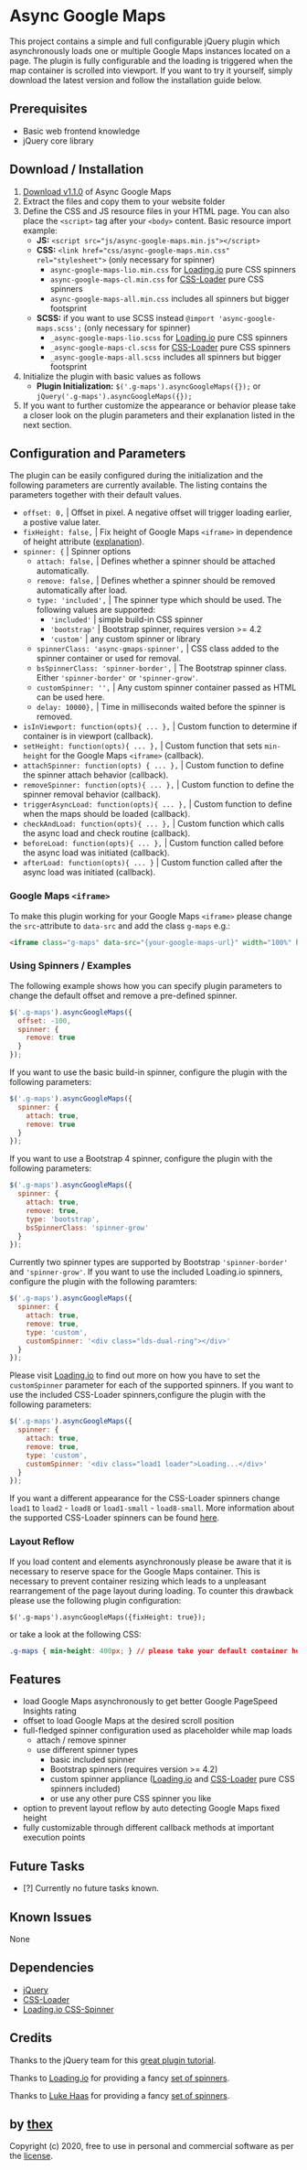 # Async Google Maps
This project contains a simple and full configurable jQuery plugin which asynchronously loads one or multiple Google Maps instances located on a page. The plugin is fully configurable and the loading is triggered when the map container is scrolled into viewport. If you want to try it yourself, simply download the latest version and follow the installation guide below. 

## Prerequisites
* Basic web frontend knowledge
* jQuery core library

## Download / Installation
1. [Download v1.1.0](https://github.com/thexmanxyz/Async-Google-Maps/archive/v1.1.0.zip) of Async Google Maps
2. Extract the files and copy them to your website folder
3. Define the CSS and JS resource files in your HTML page. You can also place the `<script>` tag after your `<body>` content. Basic resource import example:
   * **JS:** `<script src="js/async-google-maps.min.js"></script>`
   * **CSS:** `<link href="css/async-google-maps.min.css" rel="stylesheet">` (only necessary for spinner)
       * `async-google-maps-lio.min.css` for [Loading.io](https://loading.io/css/) pure CSS spinners
       * `async-google-maps-cl.min.css` for [CSS-Loader](https://projects.lukehaas.me/css-loaders/) pure CSS spinners
       * `async-google-maps-all.min.css` includes all spinners but bigger footsprint
   * **SCSS:** if you want to use SCSS instead `@import 'async-google-maps.scss';` (only necessary for spinner)
       * `_async-google-maps-lio.scss` for [Loading.io](https://loading.io/css/) pure CSS spinners
       * `_async-google-maps-cl.scss` for [CSS-Loader](https://projects.lukehaas.me/css-loaders/) pure CSS spinners
       * `_async-google-maps-all.scss` includes all spinners but bigger footsprint
4. Initialize the plugin with basic values as follows
   * **Plugin Initialization:** `$('.g-maps').asyncGoogleMaps({});` or `jQuery('.g-maps').asyncGoogleMaps({});`
5. If you want to further customize the appearance or behavior please take a closer look on the plugin parameters and their explanation listed in the next section.

## Configuration and Parameters
The plugin can be easily configured during the initialization and the following parameters are currently available. The listing contains the parameters together with their default values.

- `offset: 0,` | Offset in pixel. A negative offset will trigger loading earlier, a postive value later.
- `fixHeight: false,` | Fix height of Google Maps `<iframe>` in dependence of height attribute ([explanation](https://github.com/thexmanxyz/Async-Google-Maps#layout-reflow)).
- `spinner: {` | Spinner options
    - `attach: false,` | Defines whether a spinner should be attached automatically.
    - `remove: false,` | Defines whether a spinner should be removed automatically after load.
    - `type: 'included',` | The spinner type which should be used. The following values are supported:
        - `'included'` | simple build-in CSS spinner
        - `'bootstrap'` | Bootstrap spinner, requires version >= 4.2
        - `'custom'` | any custom spinner or library
    - `spinnerClass: 'async-gmaps-spinner',` | CSS class added to the spinner container or used for removal.
    - `bsSpinnerClass: 'spinner-border',` | The Bootstrap spinner class. Either `'spinner-border'` or `'spinner-grow'`.
    - `customSpinner: '',` | Any custom spinner container passed as HTML can be used here.
    - `delay: 10000},` | Time in milliseconds waited before the spinner is removed.
- `isInViewport: function(opts){ ... },` | Custom function to determine if container is in viewport (callback).
- `setHeight: function(opts){ ... },` | Custom function that sets `min-height` for the Google Maps `<iframe>` (callback).
- `attachSpinner: function(opts) { ... },` | Custom function to define the spinner attach behavior (callback).
- `removeSpinner: function(opts){ ... },` | Custom function to define the spinner removal behavior (callback).
- `triggerAsyncLoad: function(opts){ ... },` | Custom function to define when the maps should be loaded (callback).
- `checkAndLoad: function(opts){ ... },` | Custom function which calls the async load and check routine (callback).
- `beforeLoad: function(opts){ ... },` | Custom function called before the async load was initiated (callback).
- `afterLoad: function(opts){ ... }` | Custom function called after the async load was initiated (callback).

### Google Maps `<iframe>`

To make this plugin working for your Google Maps `<iframe>` please change the `src`-attribute to `data-src` and add the class `g-maps` e.g.:

```HTML
<iframe class="g-maps" data-src="{your-google-maps-url}" width="100%" height="400" frameborder="0" style="border:0" allowfullscreen></iframe>
```

### Using Spinners / Examples

The following example shows how you can specify plugin parameters to change the default offset and remove a pre-defined spinner.

```Javascript
$('.g-maps').asyncGoogleMaps({
  offset: -100,
  spinner: {
    remove: true
  }
});
```

If you want to use the basic build-in spinner, configure the plugin with the following parameters:

```Javascript
$('.g-maps').asyncGoogleMaps({
  spinner: {
    attach: true, 
    remove: true
  }
});
```

If you want to use a Bootstrap 4 spinner, configure the plugin with the following parameters:

```Javascript
$('.g-maps').asyncGoogleMaps({
  spinner: {
    attach: true, 
    remove: true, 
    type: 'bootstrap', 
    bsSpinnerClass: 'spinner-grow'
  }
});
```

Currently two spinner types are supported by Bootstrap `'spinner-border'` and `'spinner-grow'`. If you want to use the included Loading.io spinners, configure the plugin with the following paramters:

```Javascript
$('.g-maps').asyncGoogleMaps({
  spinner: {
    attach: true,
    remove: true,
    type: 'custom',
    customSpinner: '<div class="lds-dual-ring"></div>'
  }
});
```

Please visit [Loading.io](https://loading.io/css/) to find out more on how you have to set the `customSpinner` parameter for each of the supported spinners. If you want to use the included CSS-Loader spinners,configure the plugin with the following parameters:

```Javascript
$('.g-maps').asyncGoogleMaps({
  spinner: {
    attach: true,
    remove: true,
    type: 'custom',
    customSpinner: '<div class="load1 loader">Loading...</div>'
  }
});
```

If you want a different appearance for the CSS-Loader spinners change `load1` to `load2` - `load8` or `load1-small` - `load8-small`. More information about the supported CSS-Loader spinners can be found [here](https://projects.lukehaas.me/css-loaders/).

### Layout Reflow

If you load content and elements asynchronously please be aware that it is necessary to reserve space for the Google Maps container. This is necessary to prevent container resizing which leads to a unpleasant rearrangement of the page layout during loading. To counter this drawback please use the following plugin configuration:

```JS
$('.g-maps').asyncGoogleMaps({fixHeight: true});
```

or take a look at the following CSS:


```CSS
.g-maps { min-height: 400px; } // please take your default container height

```

## Features

* load Google Maps asynchronously to get better Google PageSpeed Insights rating
* offset to load Google Maps at the desired scroll position
* full-fledged spinner configuration used as placeholder while map loads
  * attach / remove spinner
  * use different spinner types
    * basic included spinner
    * Bootstrap spinners (requires version >= 4.2)
    * custom spinner appliance ([Loading.io](https://loading.io/css/) and [CSS-Loader](https://projects.lukehaas.me/css-loaders/) pure CSS spinners included)
    * or use any other pure CSS spinner you like
* option to prevent layout reflow by auto detecting Google Maps fixed height
* fully customizable through different callback methods at important execution points

## Future Tasks
- [?] Currently no future tasks known.

## Known Issues
None

## Dependencies
* [jQuery](https://jquery.com/)
* [CSS-Loader](https://projects.lukehaas.me/css-loaders/)
* [Loading.io CSS-Spinner](https://loading.io/css/)

## Credits

Thanks to the jQuery team for this [great plugin tutorial](https://learn.jquery.com/plugins/basic-plugin-creation/).

Thanks to [Loading.io](https://loading.io) for providing a fancy [set of spinners](https://github.com/loadingio/css-spinner/).

Thanks to [Luke Haas](https://projects.lukehaas.me) for providing a fancy [set of spinners](https://github.com/lukehaas/css-loaders).

## by [thex](https://github.com/thexmanxyz)
Copyright (c) 2020, free to use in personal and commercial software as per the [license](/LICENSE).
